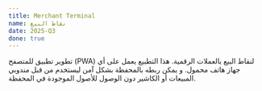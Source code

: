 ```yaml
---
title: Merchant Terminal
name: نقاط البيع
date: 2025-Q3
done: true
---
```

تطوير تطبيق للمتصفح (PWA) لنقاط البيع بالعملات الرقمية. هذا التطبيع يعمل على أي جهاز هاتف محمول. و يمكن ربطه بالمحفظة بشكل آمن ليستخدم من قبل مندوبي المبيعات أو الكاشير دون الوصول للأصول الموجودة في المحفظة.
